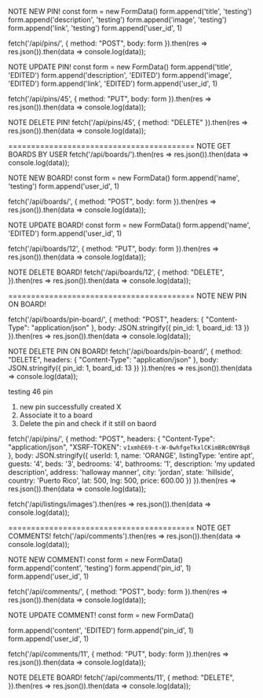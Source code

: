 
NOTE NEW PIN!
const form = new FormData()
form.append('title', 'testing')
form.append('description', 'testing')
form.append('image', 'testing')
form.append('link', 'testing')
form.append('user_id', 1)

fetch('/api/pins/', {
    method: "POST",
    body: form
}).then(res => res.json()).then(data => console.log(data));


NOTE UPDATE PIN!
const form = new FormData()
form.append('title', 'EDITED')
form.append('description', 'EDITED')
form.append('image', 'EDITED')
form.append('link', 'EDITED')
form.append('user_id', 1)

fetch('/api/pins/45', {
    method: "PUT",
    body: form
}).then(res => res.json()).then(data => console.log(data));


NOTE DELETE PIN!
fetch('/api/pins/45', {
    method: "DELETE"
}).then(res => res.json()).then(data => console.log(data));

=========================================
NOTE GET BOARDS BY USER
fetch('/api/boards/').then(res => res.json()).then(data => console.log(data));


NOTE NEW BOARD!
const form = new FormData()
form.append('name', 'testing')
form.append('user_id', 1)

fetch('/api/boards/', {
    method: "POST",
    body: form
}).then(res => res.json()).then(data => console.log(data));


NOTE UPDATE BOARD!
const form = new FormData()
form.append('name', 'EDITED')
form.append('user_id', 1)

fetch('/api/boards/12', {
    method: "PUT",
    body: form
}).then(res => res.json()).then(data => console.log(data));


NOTE DELETE BOARD!
fetch('/api/boards/12', {
    method: "DELETE",
}).then(res => res.json()).then(data => console.log(data));

=========================================
NOTE NEW PIN ON BOARD!

fetch('/api/boards/pin-board/', {
    method: "POST",
        headers: {
        "Content-Type": "application/json"
    },
    body: JSON.stringify({
        pin_id: 1,
        board_id: 13
    })
}).then(res => res.json()).then(data => console.log(data));


NOTE DELETE PIN ON BOARD!
fetch('/api/boards/pin-board/', {
    method: "DELETE",
        headers: {
        "Content-Type": "application/json"
    },
    body: JSON.stringify({
        pin_id: 1,
        board_id: 13
    })
}).then(res => res.json()).then(data => console.log(data));



testing 46 pin 
1. new pin successfully created X
2. Associate it to a board
3. Delete the pin and check if it still on baord







fetch('/api/pins/', {
    method: "POST",
    headers: {
        "Content-Type": "application/json",
        "XSRF-TOKEN": `v1xmhE69-t-W-0whfgeTkxlCKimBRc0NY8q8`
    },
    body: JSON.stringify({
        userId: 1,
        name: 'ORANGE',
        listingType: 'entire apt',
        guests: '4',
        beds: '3',
        bedrooms: '4',
        bathrooms: '1',
        description: 'my updated description',
        address: 'halloway manner',
        city: 'jordan',
        state: 'hillside',
        country: 'Puerto Rico',
        lat: 500,
        lng: 500,
        price: 600.00
    })
}).then(res => res.json()).then(data => console.log(data));



fetch('/api/listings/images').then(res => res.json()).then(data => console.log(data));



=========================================
NOTE GET COMMENTS!
fetch('/api/comments').then(res => res.json()).then(data => console.log(data));


NOTE NEW COMMENT!
const form = new FormData()
form.append('content', 'testing')
form.append('pin_id', 1)
form.append('user_id', 1)


fetch('/api/comments/', {
    method: "POST",
    body: form
}).then(res => res.json()).then(data => console.log(data));

NOTE UPDATE COMMENT!
const form = new FormData()

form.append('content', 'EDITED')
form.append('pin_id', 1)
form.append('user_id', 1)

fetch('/api/comments/11', {
    method: "PUT",
    body: form
}).then(res => res.json()).then(data => console.log(data));


NOTE DELETE BOARD!
fetch('/api/comments/11', {
    method: "DELETE",
}).then(res => res.json()).then(data => console.log(data));